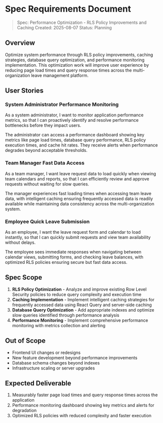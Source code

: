 # Spec Requirements Document

> Spec: Performance Optimization - RLS Policy Improvements and Caching
> Created: 2025-08-07
> Status: Planning

## Overview

Optimize system performance through RLS policy improvements, caching strategies, database query optimization, and performance monitoring implementation. This optimization work will improve user experience by reducing page load times and query response times across the multi-organization leave management platform.

## User Stories

### System Administrator Performance Monitoring

As a system administrator, I want to monitor application performance metrics, so that I can proactively identify and resolve performance bottlenecks before they impact users.

The administrator can access a performance dashboard showing key metrics like page load times, database query performance, RLS policy execution times, and cache hit rates. They receive alerts when performance degrades beyond acceptable thresholds.

### Team Manager Fast Data Access

As a team manager, I want leave request data to load quickly when viewing team calendars and reports, so that I can efficiently review and approve requests without waiting for slow queries.

The manager experiences fast loading times when accessing team leave data, with intelligent caching ensuring frequently accessed data is readily available while maintaining data consistency across the multi-organization system.

### Employee Quick Leave Submission

As an employee, I want the leave request form and calendar to load instantly, so that I can quickly submit requests and view team availability without delays.

The employee sees immediate responses when navigating between calendar views, submitting forms, and checking leave balances, with optimized RLS policies ensuring secure but fast data access.

## Spec Scope

1. **RLS Policy Optimization** - Analyze and improve existing Row Level Security policies to reduce query complexity and execution time
2. **Caching Implementation** - Implement intelligent caching strategies for frequently accessed data using React Query and server-side caching
3. **Database Query Optimization** - Add appropriate indexes and optimize slow queries identified through performance analysis
4. **Performance Monitoring** - Implement comprehensive performance monitoring with metrics collection and alerting

## Out of Scope

- Frontend UI changes or redesigns
- New feature development beyond performance improvements  
- Database schema changes beyond indexes
- Infrastructure scaling or server upgrades

## Expected Deliverable

1. Measurably faster page load times and query response times across the application
2. Performance monitoring dashboard showing key metrics and alerts for degradation
3. Optimized RLS policies with reduced complexity and faster execution